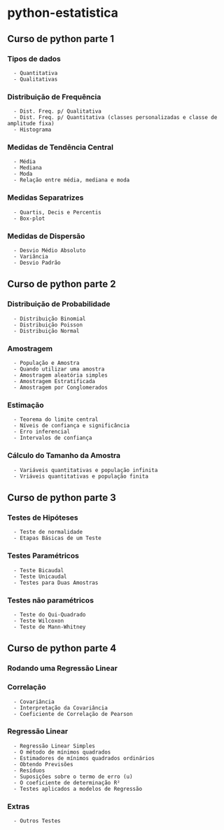 # python-estatistica
## Curso de python parte 1
### Tipos de dados
      - Quantitativa
      - Qualitativas
### Distribuição de Frequência
      - Dist. Freq. p/ Qualitativa
      - Dist. Freq. p/ Quantitativa (classes personalizadas e classe de amplitude fixa)
      - Histograma
### Medidas de Tendência Central
      - Média
      - Mediana
      - Moda
      - Relação entre média, mediana e moda
### Medidas Separatrizes
      - Quartis, Decis e Percentis
      - Box-plot
### Medidas de Dispersão
      - Desvio Médio Absoluto
      - Variância
      - Desvio Padrão
     
## Curso de python parte 2
### Distribuição de Probabilidade
      - Distribuição Binomial
      - Distribuição Poisson
      - Distribuição Normal
### Amostragem
      - População e Amostra
      - Quando utilizar uma amostra
      - Amostragem aleatória simples
      - Amostragem Estratificada
      - Amostragem por Conglomerados
### Estimação
      - Teorema do limite central
      - Níveis de confiança e significância
      - Erro inferencial
      - Intervalos de confiança
### Cálculo do Tamanho da Amostra
      - Variáveis quantitativas e população infinita
      - Vriáveis quantitativas e população finita
      
## Curso de python parte 3
### Testes de Hipóteses
      - Teste de normalidade
      - Etapas Básicas de um Teste
### Testes Paramétricos 
      - Teste Bicaudal
      - Teste Unicaudal
      - Testes para Duas Amostras
### Testes não paramétricos
      - Teste do Qui-Quadrado
      - Teste Wilcoxon
      - Teste de Mann-Whitney
      
## Curso de python parte 4
### Rodando uma Regressão Linear
### Correlação
      - Covariância
      - Interpretação da Covariância
      - Coeficiente de Correlação de Pearson
### Regressão Linear
      - Regressão Linear Simples
      - O método de mínimos quadrados 
      - Estimadores de mínimos quadrados ordinários
      - Obtendo Previsões
      - Resíduos
      - Suposições sobre o termo de erro (u)
      - O coeficiente de determinação R²
      - Testes aplicados a modelos de Regressão
### Extras
      - Outros Testes
